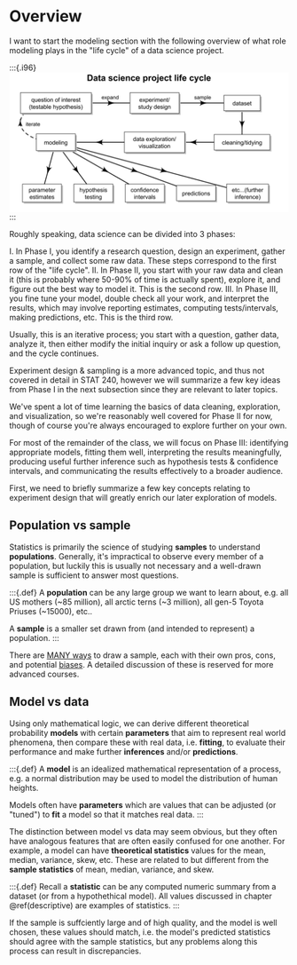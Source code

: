 

# Overview

I want to start the modeling section with the following overview of what role modeling plays in the "life cycle" of a data science project.

:::{.i96}
<img src="09-overview_files/figure-html/unnamed-chunk-1-1.svg" width="768" style="display: block; margin: auto;" />
:::

Roughly speaking, data science can be divided into 3 phases:

 I.   In Phase I, you identify a research question, design an experiment, gather a sample, and collect some raw data. These steps correspond to the first row of the "life cycle".
 II.  In Phase II, you start with your raw data and clean it (this is probably where 50-90% of time is actually spent), explore it, and figure out the best way to model it. This is the second row.
 III. In Phase III, you fine tune your model, double check all your work, and interpret the results, which may involve reporting estimates, computing tests/intervals, making predictions, etc. This is the third row.

Usually, this is an iterative process; you start with a question, gather data, analyze it, then either modify the initial inquiry or ask a follow up question, and the cycle continues.

Experiment design & sampling is a more advanced topic, and thus not covered in detail in STAT 240, however we will summarize a few key ideas from Phase I in the next subsection since they are relevant to later topics.

We've spent a lot of time learning the basics of data cleaning, exploration, and visualization, so we're reasonably well covered for Phase II for now, though of course you're always encouraged to explore further on your own.

For most of the remainder of the class, we will focus on Phase III: identifying appropriate models, fitting them well, interpreting the results meaningfully, producing useful further inference such as hypothesis tests & confidence intervals, and communicating the results effectively to a broader audience.

First, we need to briefly summarize a few key concepts relating to experiment design that will greatly enrich our later exploration of models.



## Population vs sample

Statistics is primarily the science of studying **samples** to understand **populations**. Generally, it's impractical to observe every member of a population, but luckily this is usually not necessary and a well-drawn sample is sufficient to answer most questions.

:::{.def}
A **population** can be any large group we want to learn about, e.g. all US mothers (~85 million), all arctic terns (~3 million), all gen-5 Toyota Priuses (~15000), etc..

A **sample** is a smaller set drawn from (and intended to represent) a population.
:::

There are [MANY ways](https://www.scribbr.com/methodology/sampling-methods) to draw a sample, each with their own pros, cons, and potential [biases](https://www.scribbr.com/research-bias/sampling-bias). A detailed discussion of these is reserved for more advanced courses.



## Model vs data

Using only mathematical logic, we can derive different theoretical probability **models** with certain **parameters** that aim to represent real world phenomena, then compare these with real data, i.e. **fitting**, to evaluate their performance and make further **inferences** and/or **predictions**.

:::{.def}
A **model** is an idealized mathematical representation of a process, e.g. a normal distribution may be used to model the distribution of human heights.

Models often have **parameters** which are values that can be adjusted (or "tuned") to **fit** a model so that it matches real data.
:::

The distinction between model vs data may seem obvious, but they often have analogous features that are often easily confused for one another. For example, a model can have **theoretical statistics** values for the mean, median, variance, skew, etc. These are related to but different from the **sample statistics** of mean, median, variance, and skew.

:::{.def}
Recall a **statistic** can be any computed numeric summary from a dataset (or from a hypothethical model). All values discussed in chapter \@ref(descriptive) are examples of statistics.
:::

If the sample is suffciently large and of high quality, and the model is well chosen, these values should match, i.e. the model's predicted statistics should agree with the sample statistics, but any problems along this process can result in discrepancies.
